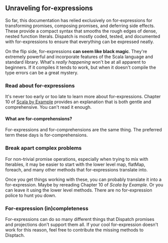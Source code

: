 Unraveling for-expressions
--------------------------

So far, this documentation has relied exclusively on for-expressions
for transforming promises, composing promises, and deferring side
effects. These provide a compact syntax that smooths the rough edges
of dense, nested function literals. Dispatch is mostly coded, tested,
and documented with for-expressions to ensure that everything can be
expressed neatly.

On the flip side, for-expressions **can seem like black magic**. They're
extremely powerful and incorporate features of the Scala language and
standard library. What's *really happening* won't be at all apparent
to beginners.  If it compiles it tends to work, but when it doesn't
compile the type errors can be a great mystery.

### Read about for-expressions

It's never too early or too late to learn more about
for-expressions. Chapter 10 of [Scala by Example][ex] provides an
explanation that is both gentle and comprehensive. You can't read it
enough.

[ex]: http://www.scala-lang.org/sites/default/files/linuxsoft_archives/docu/files/ScalaByExample.pdf

#### What are for-comprehensions?

For-expressions and for-comprehensions are the same thing. The
preferred term these days is for-comprehensions.

### Break apart complex problems

For non-trivial promise operations, especially when trying to mix with
Iterables, it may be easier to start with the lower level map,
flatMap, foreach, and many other methods that for-expressions
translate into.

Once you get things working with these, you can probably translate it
into a for-expression. Maybe by rereading Chapter 10 of *Scala by
Example*. Or you can leave it using the lower level methods. There are
no for-expression police to hunt you down.

### For-expression (in)completeness

For-expressions can do so many different things that Dispatch promises
and projections don't support them all. If your cool for-expression
doesn't work for this reason, feel free to contribute the missing
methods to Disptach.
